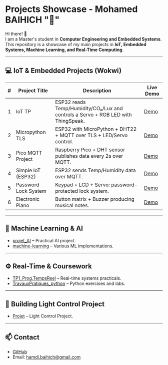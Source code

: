 # Projects Showcase - Mohamed BAIHICH "🦉"
Hi there! 👋  
I am a Master's student in **Computer Engineering and Embedded Systems**.  
This repository is a showcase of my main projects in **IoT, Embedded Systems, Machine Learning, and Real-Time Computing**.


---

## 💻 IoT & Embedded Projects (Wokwi)

| # | Project Title         | Description                                                                 | Live Demo |
|---|-----------------------|-----------------------------------------------------------------------------|-----------|
| 1 | IoT TP                | ESP32 reads Temp/Humidity/CO₂/Lux and controls a Servo + RGB LED with ThingSpeak. | [Demo](https://wokwi.com/projects/397895913864522753) |
| 2 | Micropython TLS       | ESP32 with MicroPython + DHT22 + MQTT over TLS + LED/Servo control.         | [Demo](https://wokwi.com/projects/418744222552611841) |
| 3 | Pico MQTT Project     | Raspberry Pico + DHT sensor publishes data every 2s over MQTT.              | [Demo](https://wokwi.com/projects/418715367337991169) |
| 4 | Simple IoT (ESP32)    | ESP32 sends Temp/Humidity data over MQTT.                                   | [Demo](https://wokwi.com/projects/418625273202124801) |
| 5 | Password Lock System  | Keypad + LCD + Servo: password-protected lock system.                       | [Demo](https://wokwi.com/projects/388780209371716609) |
| 6 | Electronic Piano      | Button matrix + Buzzer producing musical notes.                             | [Demo](https://wokwi.com/projects/387929782406976513) |

---

## 🧠 Machine Learning & AI 
- [projet_AI](https://github.com/medbaihich/projet-machine-learning) – Practical AI project.
- [machine-learning](https://github.com/medbaihich/projet_ai) – Various ML implementations.


---

  ## ⚙️ Real-Time & Coursework
- [TP1_Prog.TempsReel](https://github.com/medbaihich/TP1_Prog.TempsReel) – Real-time systems practicals.  
- [TravauxPratiques_python](https://github.com/medbaihich/TravauxPratiques_python) – Python exercises and labs.

---

 ## 🏤 Building Light Control Project
 - [Projet](https://github.com/medbaihich/control_lumiere) – Light Control Project.

  ---

## 📫 Contact
- [GitHub](https://github.com/medbaihich)  
- Email: hamdi.baihich@gmail.com 
